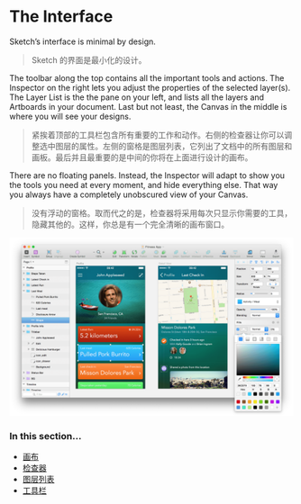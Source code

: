 # The Interface

Sketch’s interface is minimal by design.
> Sketch 的界面是最小化的设计。

The toolbar along the top contains all the important tools and actions. The Inspector on the right lets you adjust the properties of the selected layer(s). The Layer List is the the pane on your left, and lists all the layers and Artboards in your document. Last but not least, the Canvas in the middle is where you will see your designs.
> 紧挨着顶部的工具栏包含所有重要的工作和动作。右侧的检查器让你可以调整选中图层的属性。左侧的窗格是图层列表，它列出了文档中的所有图层和画板。最后并且最重要的是中间的你将在上面进行设计的画布。

There are no floating panels. Instead, the Inspector will adapt to show you the tools you need at every moment, and hide everything else. That way you always have a completely unobscured view of your Canvas.
> 没有浮动的窗格。取而代之的是，检查器将采用每次只显示你需要的工具，隐藏其他的。这样，你总是有一个完全清晰的画布窗口。

![the-interface](media/the-interface.png)


### In this section…

- [画布](Canvas.md)
- [检查器](Inspector.md)
- [图层列表](Layer-List.md)
- [工具栏](Toolbar.md)

